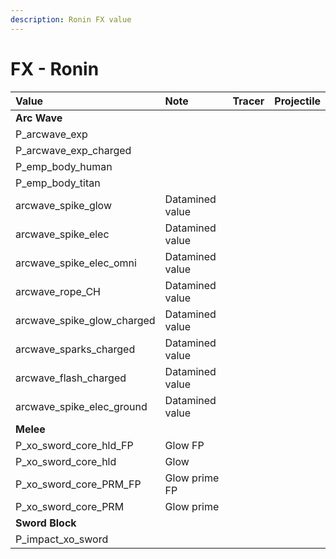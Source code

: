 ```yaml
---
description: Ronin FX value
---
```


# FX - Ronin

| Value | Note | Tracer | Projectile |
| :--- | :--- | :--- | :--- |
| **Arc Wave** |  |  |  |
| P\_arcwave\_exp |  |  |  |
| P\_arcwave\_exp\_charged |  |  |  |
| P\_emp\_body\_human |  |  |  |
| P\_emp\_body\_titan |  |  |  |
| arcwave\_spike\_glow | Datamined value |  |  |
| arcwave\_spike\_elec | Datamined value |  |  |
| arcwave\_spike\_elec\_omni | Datamined value |  |  |
| arcwave\_rope\_CH | Datamined value |  |  |
| arcwave\_spike\_glow\_charged | Datamined value |  |  |
| arcwave\_sparks\_charged | Datamined value |  |  |
| arcwave\_flash\_charged | Datamined value |  |  |
| arcwave\_spike\_elec\_ground | Datamined value |  |  |
| **Melee** |  |  |  |
| P\_xo\_sword\_core\_hld\_FP | Glow FP |  |  |
| P\_xo\_sword\_core\_hld | Glow |  |  |
| P\_xo\_sword\_core\_PRM\_FP | Glow prime FP |  |  |
| P\_xo\_sword\_core\_PRM | Glow prime |  |  |
| **Sword Block** |  |  |  |
| P\_impact\_xo\_sword |  |  |  |


